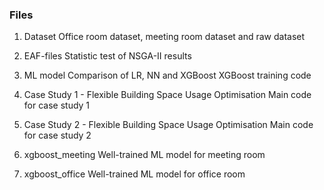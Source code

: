 ### Files
1. Dataset
Office room dataset, meeting room dataset and raw dataset

2. EAF-files
Statistic test of NSGA-II results

3. ML model
Comparison of LR, NN and XGBoost
XGBoost training code

4. Case Study 1 - Flexible Building Space Usage Optimisation
Main code for case study 1

5. Case Study 2 - Flexible Building Space Usage Optimisation
Main code for case study 2

6. xgboost_meeting
Well-trained ML model for meeting room

6. xgboost_office
Well-trained ML model for office room

 
